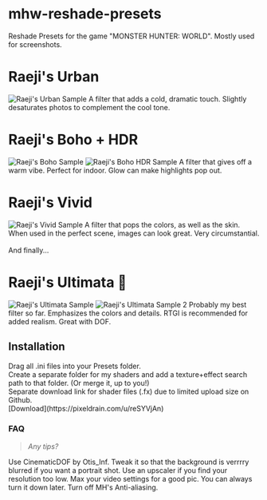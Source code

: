 # mhw-reshade-presets
Reshade Presets for the game "MONSTER HUNTER: WORLD". Mostly used for screenshots.

<h1>Raeji's Urban</h2>

![Raeji's Urban Sample](https://user-images.githubusercontent.com/122718637/212528851-cef2b347-2fce-4065-a0c9-db8d6d5604fe.png)
A filter that adds a cold, dramatic touch. Slightly desaturates photos to complement the cool tone.

<h1>Raeji's Boho + HDR</h2>

![Raeji's Boho Sample](https://user-images.githubusercontent.com/122718637/212528994-9ec0cb0f-a847-4b18-8fbb-a22467b5dda4.png)
![Raeji's Boho HDR Sample](https://user-images.githubusercontent.com/122718637/212528998-2933967a-4fb1-4e1c-9ded-6ca4a2955d2f.png)
A filter that gives off a warm vibe. Perfect for indoor. Glow can make highlights pop out.

<h1>Raeji's Vivid</h2>

![Raeji's Vivid Sample](https://user-images.githubusercontent.com/122718637/212529046-24c546df-4506-44b2-9712-f0b4af55b876.png)
A filter that pops the colors, as well as the skin. When used in the perfect scene, images can look great. Very circumstantial.
<br><br>
And finally...
<h1>Raeji's Ultimata 🌟</h2>

![Raeji's Ultimata Sample](https://user-images.githubusercontent.com/122718637/212529137-3a15d8e7-d634-4251-84af-860612c56c95.png)
![Raeji's Ultimata Sample 2](https://user-images.githubusercontent.com/122718637/212529141-42e01ee8-bbdd-4c03-8916-e32b80fa744e.png)
Probably my best filter so far. Emphasizes the colors and details. RTGI is recommended for added realism. Great with DOF.

<h2>Installation</h2>
Drag all .ini files into your Presets folder.<br>
Create a separate folder for my shaders and add a texture+effect search path to that folder. (Or merge it, up to you!)<br>
Separate download link for shader files (.fx) due to limited upload size on Github.<br>
[Download](https://pixeldrain.com/u/reSYVjAn)


<h3>FAQ</h3>
  
> <i>Any tips?</i><br>
  
Use CinematicDOF by Otis_Inf. Tweak it so that the background is verrrry blurred if you want a portrait shot. Use an upscaler if you find your resolution too low.
Max your video settings for a good pic. You can always turn it down later. Turn off MH's Anti-aliasing.
